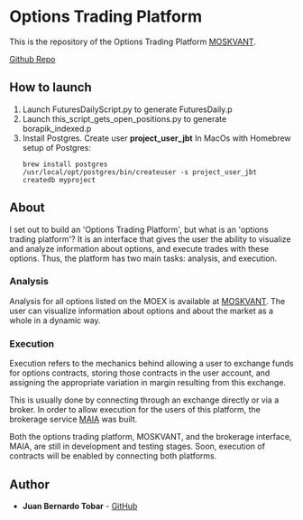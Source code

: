 # Options Trading Platform

This is the repository of the Options Trading Platform [MOSKVANT](https://moskvant.com).

[Github Repo](https://github.com/lacanoa/DEX)

## How to launch

1) Launch FuturesDailyScript.py to generate FuturesDaily.p
2) Launch this_script_gets_open_positions.py to generate borapik_indexed.p
3) Install Postgres. 
   Create user **project_user_jbt**
   In MacOs with Homebrew setup of Postgres:
   ```
   brew install postgres
   /usr/local/opt/postgres/bin/createuser -s project_user_jbt
   createdb myproject
   ```

## About

I set out to build an 'Options Trading Platform', but what is an 'options trading platform'? It is an interface that gives the user the ability to visualize and analyze information about options, and execute trades with these options. Thus, the platform has two main tasks: analysis, and execution.

### Analysis

Analysis for all options listed on the MOEX is available at [MOSKVANT](https://moskvant.com). The user can visualize information about options and about the market as a whole in a dynamic way.

### Execution

Execution refers to the mechanics behind allowing a user to exchange funds for options contracts, storing those contracts in the user account, and assigning the appropriate variation in margin resulting from this exchange. 

This is usually done by connecting through an exchange directly or via a broker. In order to allow execution for the users of this platform, the brokerage service [MAIA](https://maia.moskvant.com) was built.

Both the options trading platform, MOSKVANT, and the brokerage interface, MAIA, are still in development and testing stages. Soon, execution of contracts will be enabled by connecting both platforms.

## Author

* **Juan Bernardo Tobar** - [GitHub](https://github.com/moskvant)


